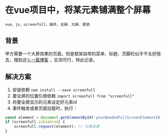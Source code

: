 # 在vue项目中，将某元素铺满整个屏幕

    vue、js、screenfull、插件、全屏、大屏、若依

## 背景

甲方需要一个大屏效果的页面，但是框架自带的菜单、标题、页脚栏似乎不太好隐去，搜到这么[一篇博客](https://blog.csdn.net/caseywei/article/details/109065351)
，实测可行，特此记录。

## 解决方案

1. 安装依赖 `npm install --save screenfull`
2. 要全屏的位置引用依赖 `import screenfull from "screenfull"`
3. 将要全屏显示的元素设定好元素id
4. 事件触发或者页面加载时，执行：

```javascript
const element = document.getElementById('yourNeededFullScreenElementId');
if (screenfull.isEnabled) {
    screenfull.request(element); // 元素全屏
}
```
